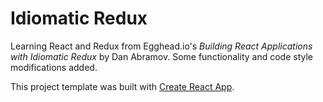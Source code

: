 # Idiomatic Redux

Learning React and Redux from Egghead.io's *Building React Applications with Idiomatic Redux* by Dan Abramov.  Some functionality and code style modifications added. 

This project template was built with [Create React App](https://github.com/facebookincubator/create-react-app).
